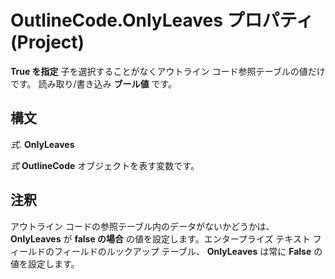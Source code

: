
# OutlineCode.OnlyLeaves プロパティ (Project)

 **True を指定** 子を選択することがなくアウトライン コード参照テーブルの値だけです。 読み取り/書き込み **ブール値** です。


## 構文

 _式_. **OnlyLeaves**

 _式_ **OutlineCode** オブジェクトを表す変数です。


## 注釈

アウトライン コードの参照テーブル内のデータがないかどうかは、  **OnlyLeaves** が **false の場合** の値を設定します。エンタープライズ テキスト フィールドのフィールドのルックアップ テーブル、 **OnlyLeaves** は常に **False** の値を設定します。

